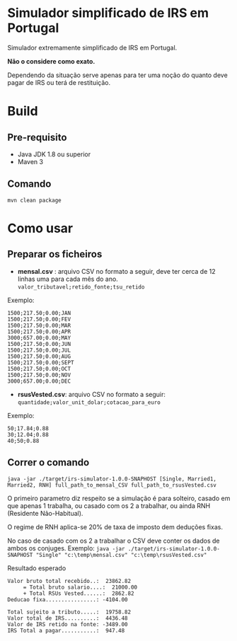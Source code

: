 
# Simulador simplificado de IRS em Portugal

Simulador extremamente simplificado de IRS em Portugal. 

**Não o considere como exato.** 

Dependendo da situação serve apenas para ter uma noção do quanto deve pagar de IRS ou terá de restituição.

# Build

## Pre-requisito

* Java JDK 1.8 ou superior
* Maven 3

## Comando

`mvn clean package`

# Como usar  

## Preparar os ficheiros

* **mensal.csv** : arquivo CSV no formato a seguir, deve ter cerca de 12 linhas uma para cada mês do ano.
 `valor_tributavel;retido_fonte;tsu_retido`
    
Exemplo:

    1500;217.50;0.00;JAN  
    1500;217.50;0.00;FEV  
    1500;217.50;0.00;MAR  
    1500;217.50;0.00;APR  
    3000;657.00;0.00;MAY  
	1500;217.50;0.00;JUN  
	1500;217.50;0.00;JUL  
	1500;217.50;0.00;AUG  
	1500;217.50;0.00;SEPT  
	1500;217.50;0.00;OCT  
	1500;217.50;0.00;NOV  
    3000;657.00;0.00;DEC  

*  **rsusVested.csv**: arquivo CSV no formato a seguir:
 `quantidade;valor_unit_dolar;cotacao_para_euro`

Exemplo:

    50;17.84;0.88  
    30;12.04;0.88  
    40;50;0.88

## Correr o comando

`java -jar ./target/irs-simulator-1.0.0-SNAPHOST [Single, Married1, Married2, RNH] full_path_to_mensal_CSV full_path_to_rsusVested.csv`  

O primeiro parametro diz respeito se a simulação é para solteiro, casado em que apenas 1 trabalha, ou casado com os 2 a trabalhar, ou ainda RNH (Residente Não-Habitual).

O regime de RNH aplica-se 20% de taxa de imposto dem deduções fixas.

No caso de casado com os 2 a trabalhar o CSV deve conter os dados de ambos os conjuges.
Exemplo: `java -jar ./target/irs-simulator-1.0.0-SNAPHOST "Single" "c:\temp\mensal.csv" "c:\temp\rsusVested.csv"`

Resultado esperado 

    Valor bruto total recebido..:  23862.82
    	 = Total bruto salario....:  21000.00
    	 + Total RSUs Vested......:  2862.82
    Deducao fixa................: -4104.00
    
    Total sujeito a tributo.....:  19758.82
    Valor total de IRS..........:  4436.48
    Valor de IRS retido na fonte: -3489.00
    IRS Total a pagar...........:  947.48
